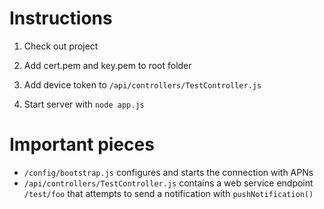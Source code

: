 # Instructions

1. Check out project

2. Add cert.pem and key.pem to root folder

3. Add device token to `/api/controllers/TestController.js`

3. Start server with `node app.js`

# Important pieces

* `/config/bootstrap.js` configures and starts the connection with APNs
* `/api/controllers/TestController.js` contains a web service endpoint `/test/foo` that attempts to send a notification with `pushNotification()`
